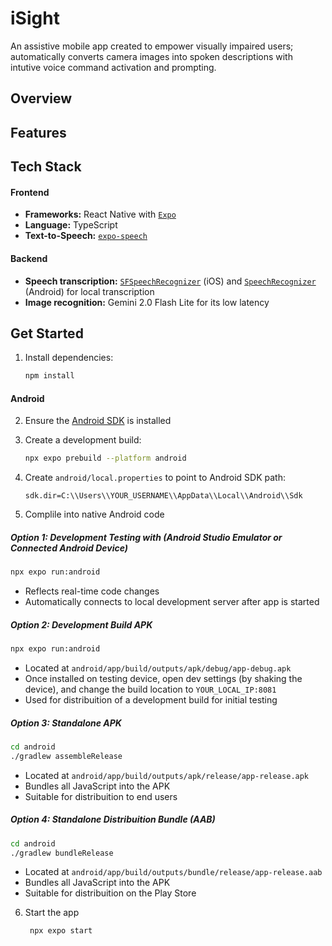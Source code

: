 # iSight
An assistive mobile app created to empower visually impaired users; automatically converts camera images into spoken descriptions with intutive voice command activation and prompting.

## Overview

## Features




## Tech Stack
#### Frontend
- **Frameworks:** React Native with [`Expo`](https://expo.dev)
- **Language:** TypeScript
- **Text-to-Speech:** [`expo-speech`](https://docs.expo.dev/versions/latest/sdk/speech/) 
#### Backend
- **Speech transcription:** [`SFSpeechRecognizer`](https://developer.apple.com/documentation/speech/sfspeechrecognizer) (iOS) and [`SpeechRecognizer`](https://developer.android.com/reference/android/speech/SpeechRecognizer) (Android) for local transcription
- **Image recognition:** Gemini 2.0 Flash Lite for its low latency



## Get Started

1. Install dependencies:

   ```bash
   npm install
   ```

#### Android
2. Ensure the [Android SDK](https://developer.android.com/studio) is installed

3. Create a development build:

   ```bash
   npx expo prebuild --platform android
   ```
4. Create `android/local.properties` to point to Android SDK path:

   ```text
   sdk.dir=C:\\Users\\YOUR_USERNAME\\AppData\\Local\\Android\\Sdk
   ```
5. Complile into native Android code
##### Option 1: Development Testing with (Android Studio Emulator or Connected Android Device)
   ```bash
   npx expo run:android
   ```
- Reflects real-time code changes
- Automatically connects to local development server after app is started

##### Option 2: Development Build APK
   ```bash
   npx expo run:android
   ```
- Located at `android/app/build/outputs/apk/debug/app-debug.apk`
- Once installed on testing device, open dev settings (by shaking the device), and change the build location to `YOUR_LOCAL_IP:8081`
- Used for distribuition of a development build for initial testing

##### Option 3: Standalone APK
   ```bash
   cd android
   ./gradlew assembleRelease
   ```
- Located at `android/app/build/outputs/apk/release/app-release.apk`
- Bundles all JavaScript into the APK
- Suitable for distribuition to end users

##### Option 4: Standalone Distribuition Bundle (AAB)
   ```bash
   cd android
   ./gradlew bundleRelease
   ```
- Located at `android/app/build/outputs/bundle/release/app-release.aab`
- Bundles all JavaScript into the APK
- Suitable for distribuition on the Play Store

6. Start the app
   ```bash
    npx expo start
   ```